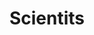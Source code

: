 ---
title: Scientits
crosslinks:
- xkcd
- mildlyvagina
- Animemes
- OldSchoolCool
- AskCulinary
- AppleWhatShouldIBuy
---